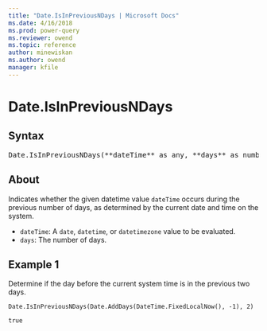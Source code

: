 ```yaml
---
title: "Date.IsInPreviousNDays | Microsoft Docs"
ms.date: 4/16/2018
ms.prod: power-query
ms.reviewer: owend
ms.topic: reference
author: minewiskan
ms.author: owend
manager: kfile
---
```

# Date.IsInPreviousNDays

## Syntax

<pre>
Date.IsInPreviousNDays(**dateTime** as any, **days** as number) as nullable logical
</pre>

## About
Indicates whether the given datetime value `dateTime` occurs during the previous number of days, as determined by the current date and time on the system. 
* `dateTime`: A `date`, `datetime`, or `datetimezone` value to be evaluated. 
* `days`: The number of days.

## Example 1
Determine if the day before the current system time is in the previous two days.

```powerquery-m
Date.IsInPreviousNDays(Date.AddDays(DateTime.FixedLocalNow(), -1), 2)
```

`true`

